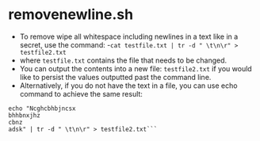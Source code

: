 # removenewline.sh
- To remove  wipe all whitespace including newlines in a text like in a secret, use the command:
  -`cat testfile.txt | tr -d " \t\n\r" > testfile2.txt`
- where `testfile.txt` contains the file that needs to be changed.
- You can output the contents into a new file: `testfile2.txt` if you would like to persist the values outputted past the command line.
- Alternatively, if you do not have the text in a file, you can use echo command to achieve the same result:
```
echo "Ncghcbhbjncsx 
bhhbnxjhz
cbnz
adsk" | tr -d " \t\n\r" > testfile2.txt```
